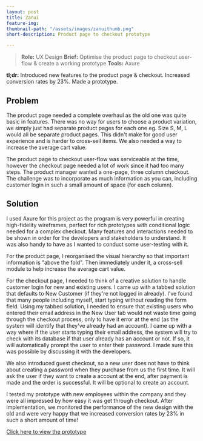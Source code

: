 ```yaml
---
layout: post
title: Zanui
feature-img:
thumbnail-path: "/assets/images/zanuithumb.png"
short-description: Product page to checkout prototype

---
```


> **Role:** UX Design
> **Brief:** Optimise the product page to checkout user-flow & create a working prototype
> **Tools:** Axure

**tl;dr:** Introduced new features to the product page & checkout. Increased conversion rates by 23%. Made a prototype.

Problem
------------
The product page needed a complete overhaul as the old one was quite basic in features. There was no way for users to choose a product variation, we simply just had separate product pages for each one eg. Size S, M, L would all be separate product pages. This didn't make for good user experience and is harder to cross-sell items. We also needed a way to increase the average cart value.

The product page to checkout user-flow was serviceable at the time, however the checkout page needed a lot of work since it had too many steps. The product manager wanted a one-page, three column checkout. The challenge was to incorporate as much information as you can, including customer login in such a small amount of space (for each column).


Solution
------------
I used Axure for this project as the program is very powerful in creating high-fidelity wireframes, perfect for rich prototypes with conditional logic needed for a complex checkout. Many features and interactions needed to be shown in order for the developers and stakeholders to understand. It was also handy to have as I wanted to conduct some user-testing with it.

For the product page, I reorganised the visual hierarchy so that important information is "above the fold". Then immediately under it, a cross-sell module to help increase the average cart value.

For the checkout page, I needed to think of a creative solution to handle customer login for new and existing users. I came up with a tabbed solution that defaults to New Customer (if they're not logged in already). I've found that many people including myself, start typing without reading the form field. Using my tabbed solution, I needed to ensure that existing users who entered their email address in the New User tab would not waste time going through the checkout process, only to have it error at the end (as the system will identify that they've already had an account). I came up with a way where if the user starts typing their email address, the system will try to check with its database if that user already has an account or not. If so, it will automatically prompt the user to enter their password. I made sure this was possible by discussing it with the developers.

We also introduced guest checkout, so a new user does not have to think about creating a password when they purchase from us the first time. It will ask the user if they want to create a account at the end, after payment is made and the order is successful. It will be optional to create an account.

I tested my prototype with new employees within the company and they were all impressed by how easy it was get through checkout.  After implementation, we monitored the performance of the new design with the old and were very happy that we increased conversion rates by 23% in such a short amount of time!

<a href="http://nd2u6l.axshare.com/" target="_blank">Click here to view the prototype</a>

